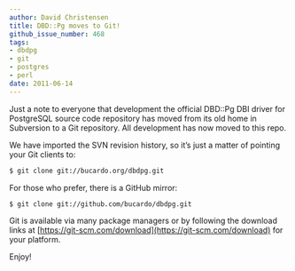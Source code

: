 ```yaml
---
author: David Christensen
title: DBD::Pg moves to Git!
github_issue_number: 468
tags:
- dbdpg
- git
- postgres
- perl
date: 2011-06-14
---
```


Just a note to everyone that development the official DBD::Pg DBI driver for PostgreSQL source code repository has moved from its old home in Subversion to a Git repository. All development has now moved to this repo.

We have imported the SVN revision history, so it’s just a matter of pointing your Git clients to:

```bash
$ git clone git://bucardo.org/dbdpg.git
```

For those who prefer, there is a GitHub mirror:

```bash
$ git clone git://github.com/bucardo/dbdpg.git
```

Git is available via many package managers or by following the download links at [https://git-scm.com/download](https://git-scm.com/download) for your platform.

Enjoy!
